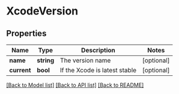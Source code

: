 # XcodeVersion

## Properties
Name | Type | Description | Notes
------------ | ------------- | ------------- | -------------
**name** | **string** | The version name | [optional] 
**current** | **bool** | If the Xcode is latest stable | [optional] 

[[Back to Model list]](../README.md#documentation-for-models) [[Back to API list]](../README.md#documentation-for-api-endpoints) [[Back to README]](../README.md)


